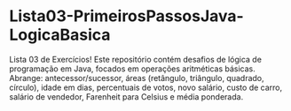 # Lista03-PrimeirosPassosJava-LogicaBasica
Lista 03 de Exercícios! Este repositório contém desafios de lógica de programação em Java, focados em operações aritméticas básicas. Abrange: antecessor/sucessor, áreas (retângulo, triângulo, quadrado, círculo), idade em dias, percentuais de votos, novo salário, custo de carro, salário de vendedor, Farenheit para Celsius e média ponderada.
